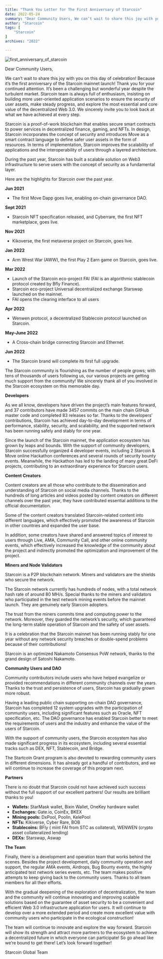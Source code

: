 ```yaml
---
title: "Thank You Letter for The First Anniversary of Starcoin"
date: 2022-05-24
summary: "Dear Community Users, We can’t wait to share this joy with you on this day of celebration! Because it’s the first anniversary of the Starcoin mainnet...."
author: "Starcoin"
tags: [
    "Starcoin"
]
archives: "2022"

---
```


![first_anniversary_of_starcoin](/images/hackathon/first_anniversary_of_starcoin.png)

Dear Community Users,

We can’t wait to share this joy with you on this day of celebration! Because it’s the first anniversary of the Starcoin mainnet launch! Thank you for your continued attention. It’s been a challenging but wonderful year despite the turbulent market. Starcoin team is always full of enthusiasm, insisting on building more user-oriented application scenarios to ensure the security of user assets, make steady progress, and explore the most essential and core value of the decentralized Web 3.0. We sincerely invite you to look back at what we have achieved at every step.

Starcoin is a proof-of-work blockchain that enables secure smart contracts to power services in decentralized finance, gaming, and NFTs. In design, Starcoin incorporates the concept of security and introduces Move as a smart contract language to define safer user assets in the form of resources. In terms of implementation, Starcoin improves the scalability of applications and the interoperability of users through a layered architecture.

During the past year, Starcoin has built a scalable solution on Web3 infrastructure to serve users with the concept of security as a fundamental layer.

Here are the highlights for Starcoin over the past year.

**Jun 2021**

- The first Move Dapp goes live, enabling on-chain governance DAO.

**Sept 2021**

- Starcoin NFT specification released, and Cyberrare, the first NFT marketplace, goes live.

**Nov 2021**

- Kikoverse, the first metaverse project on Starcoin, goes live.

**Jan 2022**

- Arm Wrest War (AWW), the first Play 2 Earn game on Starcoin, goes live.

**Mar 2022**

- Launch of the Starcoin eco-project FAI (FAI is an algorithmic stablecoin protocol created by Bfly Finance).
- Starcoin eco-project Universal decentralized exchange Starswap launched on the mainnet.
- FAI opens the clearing interface to all users

**Apr 2022**

- Wenwen protocol, a decentralized Stablecoin protocol launched on Starcoin.

**May-June 2022**

- A Cross-chain bridge connecting Starcoin and Ethernet.

**Jun 2022**

- The Starcoin brand will complete its first full upgrade.

The Starcoin community is flourishing as the number of people grows; with tens of thousands of users following us, our various projects are getting much support from the community! We sincerely thank all of you involved in the Starcoin ecosystem on this memorable day.

**Developers**

As we all know, developers have driven the project’s main features forward, and 37 contributors have made 3457 commits on the main chain GitHub master code and completed 83 releases so far. Thanks to the developers’ contributions, Starcoin has achieved day-to-day development in terms of performance, stability, security, and scalability, and the supported network has been running safely and stably for one year.

Since the launch of the Starcoin mainnet, the application ecosystem has grown by leaps and bounds. With the support of community developers, Starcoin successfully organized 4 developer events, including 2 Starcoin & Move online Hackathon conferences and several rounds of security bounty events. Meanwhile, the Hackathon has led to the landing of many great DeFi projects, contributing to an extraordinary experience for Starcoin users.

**Content Creators**

Content creators are all those who contribute to the dissemination and understanding of Starcoin on social media channels. Thanks to the hundreds of long articles and videos posted by content creators on different channels over the past year, they have contributed essential additions to the official documentation.

Some of the content creators translated Starcoin-related content into different languages, which effectively promoted the awareness of Starcoin in other countries and expanded the user base.

In addition, some creators have shared and answered topics of interest to users through Live, AMA, Community Call, and other online community events, which effectively increased the knowledge of the community about the project and indirectly promoted the optimization and improvement of the project.

**Miners and Node Validators**

Starcoin is a P2P blockchain network. Miners and validators are the shields who secure the network.

The Starcoin network currently has hundreds of nodes, with a total network hash rate of around 80 MH/s. Special thanks to the miners and validators who participated in the test network mining events before the mainnet launch. They are genuinely early Starcoin adopters.

The trust from the miners commits time and computing power to the network. Moreover, they guarded the network’s security, which guaranteed the long-term stable operation of Starcoin and the safety of user assets.

It is a celebration that the Starcoin mainnet has been running stably for one year without any network security breaches or double-spend problems because of their contributions!

Starcoin is an optimized Nakamoto Consensus PoW network, thanks to the grand design of Satoshi Nakamoto.

**Community Users and DAO**

Community contributors include users who have helped evangelize or provided recommendations in different community channels over the years. Thanks to the trust and persistence of users, Starcoin has gradually grown more robust.

Having a leading public chain supporting on-chain DAO governance, Starcoin has completed 12 system upgrades with the participation of community users, including significant features such as Oracle, NFT specification, etc. The DAO governance has enabled Starcoin better to meet the requirements of users and the industry and enhance the value of the users of Starcoin.

With the support of community users, the Starcoin ecosystem has also made significant progress in its ecosystem, including several essential tracks such as DEX, NFT, Stablecoin, and Bridge.

The Startcoin Grant program is also devoted to rewarding community users in different dimensions. It has already got a handful of contributors, and we will continue to increase the coverage of this program next.

**Partners**

There is no doubt that Starcoin could not have achieved such success without the full support of our excellent partners! Our results are brilliant thanks to you!

- **Wallets:** StarMask wallet, Bixin Wallet, OneKey hardware wallet
- **Exchanges:** Gate.io, CoinEx, BKEX
- **Mining pools:** DxPool, Poolin, KelePool
- **NFTs:** Kikiverse, Cyber Rare, BOB
- **Stablecoins:** BFly ( mint FAI from STC as collateral), WENWEN (crypto asset collateralized lending)
- **DEXs:** Starswap, Aswap

**The Team**

Finally, there is a development and operation team that works behind the scenes. Besides the project development, daily community operation and support, the regular AMA events, Airdrops, Bug Bounty events, the highly anticipated test network series events, etc. The team makes positive attempts to keep giving back to the community users. Thanks to all team members for all their efforts.

With the gradual deepening of the exploration of decentralization, the team and the community will continue innovating and improving scalable solutions based on the guarantee of asset security to be a convenient and efficient Web 3.0 infrastructure application for users. It will continue to develop over a more extended period and create more excellent value with community users who participate in the ecological construction!

The team will continue to innovate and explore the way forward. Starcoin will show its strength and attract more partners to the ecosystem to achieve a decentralized future in which everyone can participate! So go ahead like we’re bound to get there! Let’s look forward together!

Starcoin Global Team
